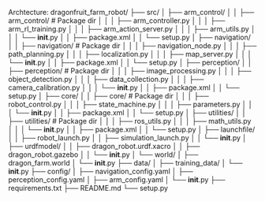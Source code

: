 Archtecture:
dragonfruit_farm_robot/
├── src/
│   ├── arm_control/
│   │   ├── arm_control/  # Package dir
│   │   │   ├── arm_controller.py
│   │   │   ├── arm_rl_training.py
│   │   │   ├── arm_action_server.py
│   │   │   ├── arm_utils.py
│   │   │   └── __init__.py
│   │   ├── package.xml
│   │   └── setup.py
│   ├── navigation/
│   │   ├── navigation/ # Package dir
│   │   │   ├── navigation_node.py
│   │   │   ├── path_planning.py
│   │   │   ├── localization.py
│   │   │   ├── map_server.py
│   │   │   └── __init__.py
│   │   ├── package.xml
│   │   └── setup.py
│   ├── perception/
│   │   ├── perception/ # Package dir
│   │   │   ├── image_processing.py
│   │   │   ├── object_detection.py
│   │   │   ├── data_collection.py
│   │   │   ├── camera_calibration.py
│   │   │   └── __init__.py
│   │   ├── package.xml
│   │   └── setup.py
│   ├── core/
│   │   ├── core/ # Package dir
│   │   │   ├── robot_control.py
│   │   │   ├── state_machine.py
│   │   │   ├── parameters.py
│   │   │   └── __init__.py
│   │   ├── package.xml
│   │   └── setup.py
│   ├── utilities/
│   │   ├── utilities/ # Package dir
│   │   │   ├── ros_utils.py
│   │   │   ├── math_utils.py
│   │   │   └── __init__.py
│   │   ├── package.xml
│   │   └── setup.py
│   ├── launchfile/
│   │   ├── robot_launch.py
│   │   ├── simulation_launch.py
│   │   └── __init__.py
│   ├── urdfmodel/
│   │   ├── dragon_robot.urdf.xacro
│   │   ├── dragon_robot.gazebo
│   │   └── __init__.py
│   └── world/
│       ├── dragon_farm.world
│       └── __init__.py
├── data/
│   ├── training_data/
│   └── __init__.py
├── config/
│   ├── navigation_config.yaml
│   ├── perception_config.yaml
│   ├── arm_config.yaml
│   └── __init__.py
├── requirements.txt
├── README.md
└── setup.py
